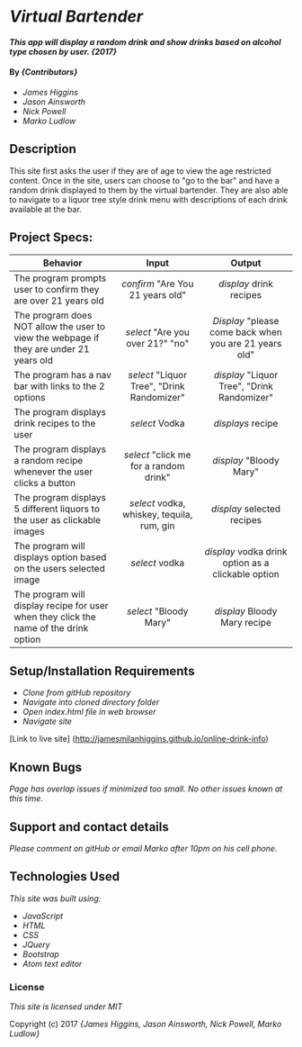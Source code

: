 
# _Virtual Bartender_

#### _This app will display a random drink and show drinks based on alcohol type chosen by user. {2017}_

#### By _**{Contributors}**_
* _James Higgins_
* _Jason Ainsworth_
* _Nick Powell_
* _Marko Ludlow_

## Description
This site first asks the user if they are of age to view the age restricted content. Once in the site, users can choose to "go to the bar" and have a random drink displayed to them by the virtual bartender. They are also able to navigate to a liquor tree style drink menu with descriptions of each drink available at the bar.

## Project Specs:
| Behavior |  Input   |  Output  |
|----------|:--------:|:--------:|
| The program prompts user to confirm they are over 21 years old| *confirm* "Are You 21 years old" | *display* drink recipes |
| The program does NOT allow the user to view the webpage if they are under 21 years old| *select* "Are you over 21?" "no" | *Display* "please come back when you are 21 years old" |
| The program has a nav bar with links to the 2 options | *select*  "Liquor Tree", "Drink Randomizer" |  *display*  "Liquor Tree", "Drink Randomizer" |
| The program displays drink recipes to the user | *select* Vodka | *displays* recipe |
| The program displays a random recipe whenever the user clicks a button | *select* "click me for a random drink" | *display* "Bloody Mary" |
| The program displays 5 different liquors to the user as clickable images | *select* vodka, whiskey, tequila, rum, gin | *display* selected recipes |
| The program will displays option based on the users selected image | *select* vodka | *display* vodka drink option as a clickable option |
| The program will display recipe for user when they click the name of the drink option  | *select* "Bloody Mary" | *display* Bloody Mary recipe |

## Setup/Installation Requirements

* _Clone from gitHub repository_
* _Navigate into cloned directory folder_
* _Open index.html file in web browser_
* _Navigate site_

[Link to live site] (http://jamesmilanhiggins.github.io/online-drink-info)
## Known Bugs

_Page has overlap issues if minimized too small. No other issues known at this time._

## Support and contact details

_Please comment on gitHub or email Marko after 10pm on his cell phone._

## Technologies Used

_This site was built using:_
* _JavaScript_
* _HTML_
* _CSS_
* _JQuery_
* _Bootstrap_
* _Atom text editor_


### License

*This site is licensed under MIT*

Copyright (c) 2017 _{James Higgins, Jason Ainsworth, Nick Powell, Marko Ludlow}_

